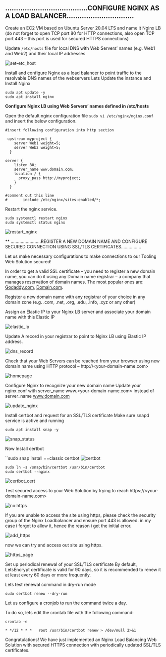 ## ......................................CONFIGURE NGINX AS A LOAD BALANCER...............................
Create an EC2 VM based on Ubuntu Server 20.04 LTS and name it Nginx LB (do not forget to open TCP port 80 for HTTP connections, also open TCP port 443 – this port is used for secured HTTPS connections)

Update ``/etc/hosts`` file for local DNS with Web Servers’ names (e.g. Web1 and Web2) and their local IP addresses

![set-etc_host](./Images/etc_hostfile_setup.JPG)

Install and configure Nginx as a load balancer to point traffic to the resolvable DNS names of the webservers
Lets Update the instance and Install Nginx
```
sudo apt update -y
sudo apt install nginx
```

**Configure Nginx LB using Web Servers’ names defined in /etc/hosts**

Open the default nginx configuration file
`sudo vi /etc/nginx/nginx.conf` and insert the below configuration.

```
#insert following configuration into http section

 upstream myproject {
    server Web1 weight=5;
    server Web2 weight=5;
  }

server {
    listen 80;
    server_name www.domain.com;
    location / {
      proxy_pass http://myproject;
    }
  }

#comment out this line
#       include /etc/nginx/sites-enabled/*;
```

Restart the nginx service.

```
sudo systemctl restart nginx
sudo systemctl status nginx
```
![restart_nginx](./Images/restart_nginx.JPG)

** ........................REGISTER A NEW DOMAIN NAME AND CONFIGURE SECURED CONNECTION USING SSL/TLS CERTIFICATES................

Let us make necessary configurations to make connections to our Tooling Web Solution secured!

In order to get a valid SSL certificate – you need to register a new domain name, you can do it using any Domain name registrar – a company that manages reservation of domain names. The most popular ones are: [Godaddy.com](https://www.godaddy.com/), [Domain.com](https://www.domain.com/).

Register a new domain name with any registrar of your choice in any domain zone (e.g. .com, .net, .org, .edu, .info, .xyz or any other)

Assign an Elastic IP to your Nginx LB server and associate your domain name with this Elastic IP

![elastic_ip](./Images/elastic_ip.JPG)

Update A record in your registrar to point to Nginx LB using Elastic IP address.

![dns_record](./Images/dns_record.JPG)

Check that your Web Servers can be reached from your browser using new domain name using HTTP protocol – http://<your-domain-name.com>

![homepage](./Images/homepage.JPG)

Configure Nginx to recognize your new domain name
Update your nginx.conf with server_name www.<your-domain-name.com> instead of server_name www.domain.com

![update_nginx](./Images/update_nginx.conf.JPG)

Install certbot and request for an SSL/TLS certificate
Make sure snapd service is active and running

``sudo apt install snap -y ``

![snap_status](./Images/snap-status.JPG)

Now Install certbot

``sudo snap install ==classic certbot
![certbot](./Images/certbot_install.JPG)

```
sudo ln -s /snap/bin/certbot /usr/bin/certbot
sudo certbot --nginx
```
![certbot_cert](./Images/certbot_certificate.JPG)

Test secured access to your Web Solution by trying to reach https://<your-domain-name.com>

![no https](./Images/no%20https.JPG)

If you are unable to access the site using https, please check the security group of the Nginx Loadbalancer and ensure port 443 is allowed. in my case i forgot to allow it, hence the reason i get the initial error.

![add_https](./Images/Add_https.JPG)

now we can try and access out site using https.

![https_page](./Images/https_enabled.JPG)


Set up periodical renewal of your SSL/TLS certificate
By default, LetsEncrypt certificate is valid for 90 days, so it is recommended to renew it at least every 60 days or more frequently.

Lets test renewal command in dry-run mode

``sudo certbot renew --dry-run``

Let us configure a cronjob to run the command twice a day.

To do so, lets edit the crontab file with the following command:

``crontab -e ``
```
* */12 * * *   root /usr/bin/certbot renew > /dev/null 2>&1
```

Congratulations!
We have just implemented an Nginx Load Balancing Web Solution with secured HTTPS connection with periodically updated SSL/TLS certificates.